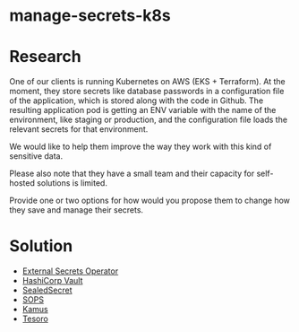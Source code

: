 # manage-secrets-k8s

# Research 
One of our clients is running Kubernetes on AWS (EKS + Terraform). At the moment, they store secrets like database passwords in a configuration file of the application, which is stored along with the code in Github. The resulting application pod is getting an ENV variable with the name of the environment, like staging or production, and the configuration file loads the relevant secrets for that environment.

We would like to help them improve the way they work with this kind of sensitive data.

Please also note that they have a small team and their capacity for self-hosted solutions is limited.

Provide one or two options for how would you propose them to change how they save and manage their secrets.

# Solution 
- [External Secrets Operator](https://github.com/rustamsariyev/manage-secrets-k8s/blob/main/README.md)
- [HashiCorp Vault](https://github.com/rustamsariyev/manage-secrets-k8s/blob/main/README.md)
- [SealedSecret](https://github.com/rustamsariyev/manage-secrets-k8s/blob/main/README.md)
- [SOPS](https://github.com/rustamsariyev/manage-secrets-k8s/blob/main/README.md)
- [Kamus](https://github.com/rustamsariyev/manage-secrets-k8s/blob/main/README.md)
- [Tesoro](https://github.com/rustamsariyev/manage-secrets-k8s/blob/main/README.md)